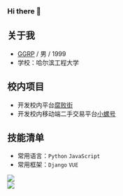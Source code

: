 ### Hi there 👋

<!--
**ggrp-china/ggrp-china** is a ✨ _special_ ✨ repository because its `README.md` (this file) appears on your GitHub profile.

Here are some ideas to get you started:

- 🔭 I’m currently working on ...
- 🌱 I’m currently learning ...
- 👯 I’m looking to collaborate on ...
- 🤔 I’m looking for help with ...
- 💬 Ask me about ...
- 📫 How to reach me: ...
- 😄 Pronouns: ...
- ⚡ Fun fact: ...
 -->
 
## 关于我
* [GGRP](https://github.com/ggrp-china/ggrp-china/blob/main/README.md) / 男 / 1999  
* 学校：哈尔滨工程大学  
## 校内项目
* 开发校内平台[腐败街](https://fubaijie.cn/)  
* 开发校内移动端二手交易平台[小螺号](https://www.xiaoluohao.top/index)  
## 技能清单
* 常用语言：`Python` `JavaScript`
* 常用框架：`Django` `VUE`
  
  
 
![](https://img.shields.io/badge/%E4%BB%A3%E7%A0%81%E7%BC%96%E8%BE%91-VScode-blueviolet)  
![](https://img.shields.io/badge/%E6%B8%B8%E6%88%8F-%E7%82%89%E7%9F%B3%E4%BC%A0%E8%AF%B4-yellow)  



